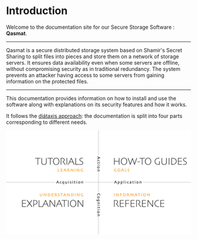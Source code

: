 # Introduction

Welcome to the documentation site for our Secure Storage Software : **Qasmat**.

---

Qasmat is a secure distributed storage system based on Shamir's Secret Sharing to split files into pieces and store them on a network of storage servers. It ensures data availability even when some servers are offline, without compromising security as in traditional redundancy. The system prevents an attacker having access to some servers from gaining information on the protected files.

---

This documentation provides information on how to install and  use the software along with explanations on its security features and how it works. 

It follows the [diátaxis approach](https://diataxis.fr/): the documentation is split into four parts corresponding to different needs.

![Diataxis](images/diataxis.webp)
